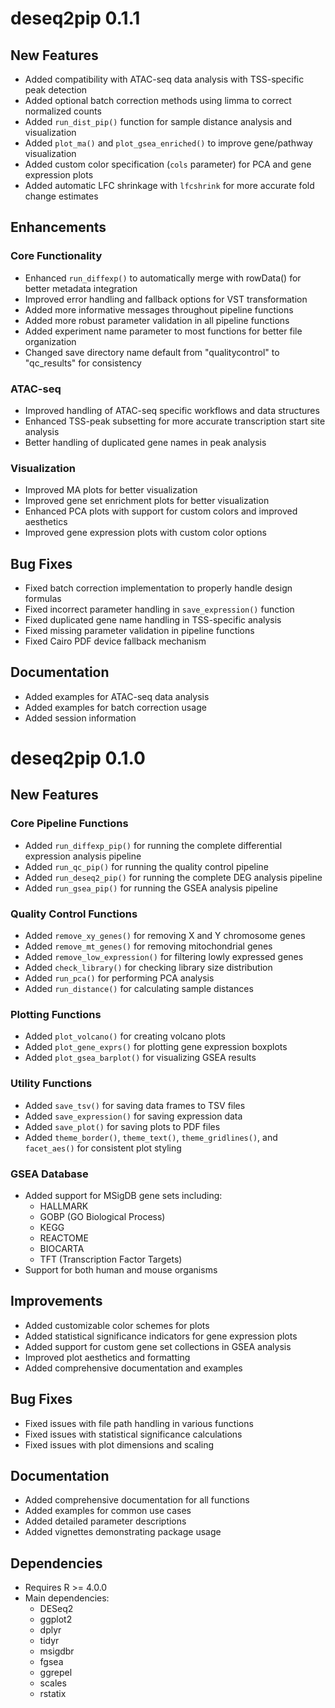 # deseq2pip 0.1.1

## New Features
- Added compatibility with ATAC-seq data analysis with TSS-specific peak detection
- Added optional batch correction methods using limma to correct normalized counts
- Added `run_dist_pip()` function for sample distance analysis and visualization
- Added `plot_ma()` and `plot_gsea_enriched()` to improve gene/pathway visualization
- Added custom color specification (`cols` parameter) for PCA and gene expression plots
- Added automatic LFC shrinkage with `lfcshrink` for more accurate fold change estimates

## Enhancements

### Core Functionality
- Enhanced `run_diffexp()` to automatically merge with rowData() for better metadata integration
- Improved error handling and fallback options for VST transformation
- Added more informative messages throughout pipeline functions
- Added more robust parameter validation in all pipeline functions
- Added experiment name parameter to most functions for better file organization
- Changed save directory name default from "qualitycontrol" to "qc_results" for consistency

### ATAC-seq
- Improved handling of ATAC-seq specific workflows and data structures
- Enhanced TSS-peak subsetting for more accurate transcription start site analysis
- Better handling of duplicated gene names in peak analysis

### Visualization
- Improved MA plots for better visualization
- Improved gene set enrichment plots for better visualization
- Enhanced PCA plots with support for custom colors and improved aesthetics
- Improved gene expression plots with custom color options

## Bug Fixes
- Fixed batch correction implementation to properly handle design formulas
- Fixed incorrect parameter handling in `save_expression()` function
- Fixed duplicated gene name handling in TSS-specific analysis
- Fixed missing parameter validation in pipeline functions
- Fixed Cairo PDF device fallback mechanism

## Documentation
- Added examples for ATAC-seq data analysis
- Added examples for batch correction usage
- Added session information

# deseq2pip 0.1.0

## New Features

### Core Pipeline Functions
- Added `run_diffexp_pip()` for running the complete differential expression analysis pipeline
- Added `run_qc_pip()` for running the quality control pipeline
- Added `run_deseq2_pip()` for running the complete DEG analysis pipeline
- Added `run_gsea_pip()` for running the GSEA analysis pipeline

### Quality Control Functions
- Added `remove_xy_genes()` for removing X and Y chromosome genes
- Added `remove_mt_genes()` for removing mitochondrial genes
- Added `remove_low_expression()` for filtering lowly expressed genes
- Added `check_library()` for checking library size distribution
- Added `run_pca()` for performing PCA analysis
- Added `run_distance()` for calculating sample distances

### Plotting Functions
- Added `plot_volcano()` for creating volcano plots
- Added `plot_gene_exprs()` for plotting gene expression boxplots
- Added `plot_gsea_barplot()` for visualizing GSEA results

### Utility Functions
- Added `save_tsv()` for saving data frames to TSV files
- Added `save_expression()` for saving expression data
- Added `save_plot()` for saving plots to PDF files
- Added `theme_border()`, `theme_text()`, `theme_gridlines()`, and `facet_aes()` for consistent plot styling

### GSEA Database
- Added support for MSigDB gene sets including:
  - HALLMARK
  - GOBP (GO Biological Process)
  - KEGG
  - REACTOME
  - BIOCARTA
  - TFT (Transcription Factor Targets)
- Support for both human and mouse organisms

## Improvements
- Added customizable color schemes for plots
- Added statistical significance indicators for gene expression plots
- Added support for custom gene set collections in GSEA analysis
- Improved plot aesthetics and formatting
- Added comprehensive documentation and examples

## Bug Fixes
- Fixed issues with file path handling in various functions
- Fixed issues with statistical significance calculations
- Fixed issues with plot dimensions and scaling

## Documentation
- Added comprehensive documentation for all functions
- Added examples for common use cases
- Added detailed parameter descriptions
- Added vignettes demonstrating package usage

## Dependencies
- Requires R >= 4.0.0
- Main dependencies:
  - DESeq2
  - ggplot2
  - dplyr
  - tidyr
  - msigdbr
  - fgsea
  - ggrepel
  - scales
  - rstatix
